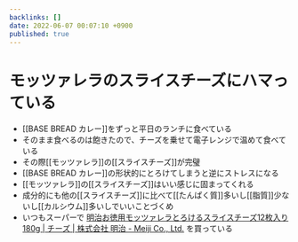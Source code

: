 ```yaml
---
backlinks: []
date: 2022-06-07 00:07:10 +0900
published: true
---
```


# モッツァレラのスライスチーズにハマっている

- [[BASE BREAD カレー]]をずっと平日のランチに食べている
- そのまま食べるのは飽きたので、チーズを乗せて電子レンジで温めて食べている
- その際[[モッツァレラ]]の[[スライスチーズ]]が完璧
- [[BASE BREAD カレー]]の形状的にとろけてしまうと逆にストレスになる
- [[モッツァレラ]]の[[スライスチーズ]]はいい感じに固まってくれる
- 成分的にも他の[[スライスチーズ]]に比べて[[たんぱく質]]多いし[[脂質]]少ないし[[カルシウム]]多いしでいいことづくめ
- いつもスーパーで [明治お徳用モッツァレラとろけるスライスチーズ12枚入り 180g | チーズ | 株式会社 明治 - Meiji Co., Ltd.](https://www.meiji.co.jp/products/cheese/4902705014763.html) を買っている
